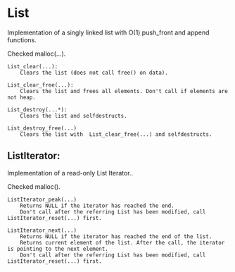 # List
Implementation of a singly linked list with O(1) push_front and append functions.

Checked malloc(...).

    List_clear(...):
        Clears the list (does not call free() on data).
      
    List_clear_free(...):
        Clears the list and frees all elements. Don't call if elements are not heap.
      
    List_destroy(...*):
        Clears the list and selfdestructs.
      
    List_destroy_free(...)
        Clears the list with  List_clear_free(...) and selfdestructs.
      
## ListIterator:
Implementation of a read-only List Iterator..

Checked malloc().

    ListIterator_peak(...) 
        Returns NULL if the iterator has reached the end.
        Don't call after the referring List has been modified, call ListIterator_reset(...) first.
      
    ListIterator_next(...)
        Returns NULL if the iterator has reached the end of the list.
        Returns current element of the list. After the call, the iterator is pointing to the next element.
        Don't call after the referring List has been modified, call ListIterator_reset(...) first.
